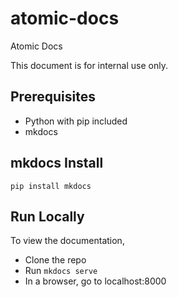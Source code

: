 # atomic-docs
Atomic Docs

This document is for internal use only.

## Prerequisites
- Python with pip included
- mkdocs

## mkdocs Install
`pip install mkdocs`

## Run Locally
To view the documentation,
- Clone the repo
- Run
  `mkdocs serve`
- In a browser, go to localhost:8000
